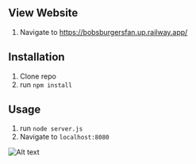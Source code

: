 ## View Website
1. Navigate to https://bobsburgersfan.up.railway.app/

## Installation

1. Clone repo
2. run `npm install`

## Usage

1. run `node server.js`
2. Navigate to `localhost:8080`

![Alt text](<img/website.png>)